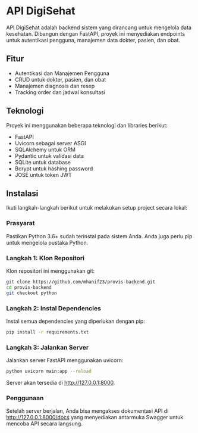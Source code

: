 # API DigiSehat

API DigiSehat adalah backend sistem yang dirancang untuk mengelola data kesehatan. Dibangun dengan FastAPI, proyek ini menyediakan endpoints untuk autentikasi pengguna, manajemen data dokter, pasien, dan obat.

## Fitur

- Autentikasi dan Manajemen Pengguna
- CRUD untuk dokter, pasien, dan obat
- Manajemen diagnosis dan resep
- Tracking order dan jadwal konsultasi

## Teknologi

Proyek ini menggunakan beberapa teknologi dan libraries berikut:

- FastAPI
- Uvicorn sebagai server ASGI
- SQLAlchemy untuk ORM
- Pydantic untuk validasi data
- SQLite untuk database
- Bcrypt untuk hashing password
- JOSE untuk token JWT

## Instalasi

Ikuti langkah-langkah berikut untuk melakukan setup project secara lokal:

### Prasyarat

Pastikan Python 3.6+ sudah terinstal pada sistem Anda. Anda juga perlu pip untuk mengelola pustaka Python.

### Langkah 1: Klon Repositori

Klon repositori ini menggunakan git:

```bash
git clone https://github.com/mhanif23/provis-backend.git
cd provis-backend
git checkout python
```

### Langkah 2: Instal Dependencies
Instal semua dependencies yang diperlukan dengan pip:

```bash
pip install -r requirements.txt
```

### Langkah 3: Jalankan Server
Jalankan server FastAPI menggunakan uvicorn:

```bash
python uvicorn main:app --reload
```

Server akan tersedia di http://127.0.0.1:8000.

### Penggunaan
Setelah server berjalan, Anda bisa mengakses dokumentasi API di http://127.0.0.1:8000/docs yang menyediakan antarmuka Swagger untuk mencoba API secara langsung.